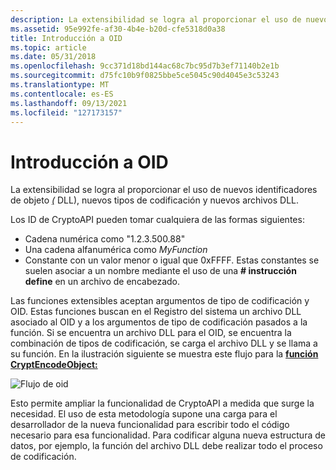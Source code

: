 ```yaml
---
description: La extensibilidad se logra al proporcionar el uso de nuevos identificadores de objeto ( DLL), nuevos tipos de codificación y nuevos archivos DLL.
ms.assetid: 95e992fe-af30-4b4e-b20d-cfe5318d0a38
title: Introducción a OID
ms.topic: article
ms.date: 05/31/2018
ms.openlocfilehash: 9cc371d18bd144ac68c7bc95d7b3ef71140b2e1b
ms.sourcegitcommit: d75fc10b9f0825bbe5ce5045c90d4045e3c53243
ms.translationtype: MT
ms.contentlocale: es-ES
ms.lasthandoff: 09/13/2021
ms.locfileid: "127173157"
---
```

# <a name="oid-overview"></a>Introducción a OID

La extensibilidad se logra al proporcionar el uso de nuevos identificadores de objeto [*(*](../secgloss/o-gly.md) DLL), nuevos tipos de codificación y nuevos archivos DLL.

Los ID de CryptoAPI pueden tomar cualquiera de las formas siguientes:

-   Cadena numérica como "1.2.3.500.88"
-   Una cadena alfanumérica como *MyFunction*
-   Constante con un valor menor o igual que 0xFFFF. Estas constantes se suelen asociar a un nombre mediante el uso de una **\# instrucción define** en un archivo de encabezado.

Las funciones extensibles aceptan argumentos de tipo de codificación y OID. Estas funciones buscan en el Registro del sistema un archivo DLL asociado al OID y a los argumentos de tipo de codificación pasados a la función. Si se encuentra un archivo DLL para el OID, se encuentra la combinación de tipos de codificación, se carga el archivo DLL y se llama a su función. En la ilustración siguiente se muestra este flujo para la [**función CryptEncodeObject:**](/windows/desktop/api/Wincrypt/nf-wincrypt-cryptencodeobject)

![Flujo de oid](images/oidflow.png)

Esto permite ampliar la funcionalidad de CryptoAPI a medida que surge la necesidad. El uso de esta metodología supone una carga para el desarrollador de la nueva funcionalidad para escribir todo el código necesario para esa funcionalidad. Para codificar alguna nueva estructura de datos, por ejemplo, la función del archivo DLL debe realizar todo el proceso de codificación.

 

 
